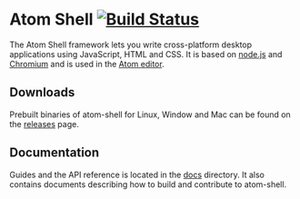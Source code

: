 # Atom Shell [![Build Status](https://travis-ci.org/atom/atom-shell.svg?branch=master)](https://travis-ci.org/atom/atom-shell)

The Atom Shell framework lets you write cross-platform desktop applications
using JavaScript, HTML and CSS. It is based on [node.js](http://nodejs.org) and
[Chromium](http://www.chromium.org) and is used in the [Atom
editor](https://github.com/atom/atom).

## Downloads

Prebuilt binaries of atom-shell for Linux, Window and Mac can be found on the
[releases](https://github.com/atom/atom-shell/releases) page.

## Documentation

Guides and the API reference is located in the
[docs](https://github.com/atom/atom-shell/tree/master/docs) directory. It also
contains documents describing how to build and contribute to atom-shell.
